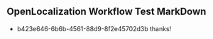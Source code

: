 ## OpenLocalization Workflow Test MarkDown
* b423e646-6b6b-4561-88d9-8f2e45702d3b 
thanks!<!--HONumber=Aug16_HO2-->